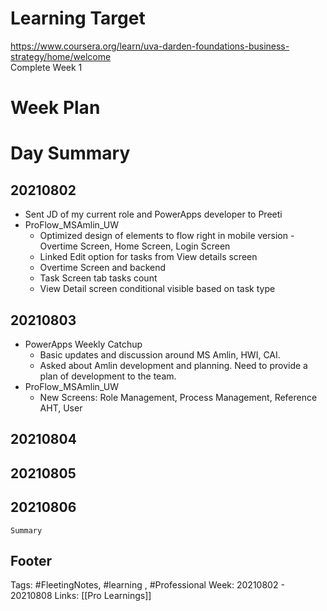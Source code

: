 # Learning Target  

https://www.coursera.org/learn/uva-darden-foundations-business-strategy/home/welcome  
Complete Week 1   
    

# Week Plan  

  

# Day Summary 
## 20210802
- Sent JD of my current role and PowerApps developer to Preeti
- ProFlow_MSAmlin_UW
	- Optimized design of elements to flow right in mobile version - Overtime Screen, Home Screen, Login Screen
	- Linked Edit option for tasks from View details screen
	- Overtime Screen and backend
	- Task Screen tab tasks count
	- View Detail screen conditional visible based on task type

## 20210803
- PowerApps Weekly Catchup
	- Basic updates and discussion around MS Amlin, HWI, CAI.
	- Asked about Amlin development and planning. Need to provide a plan of development to the team.
- ProFlow_MSAmlin_UW
	- New Screens: Role Management, Process Management, Reference AHT, User
## 20210804

## 20210805

## 20210806

`Summary`



## Footer

Tags: #FleetingNotes, #learning , #Professional
Week: 20210802 - 20210808
Links: [[Pro Learnings]]

<!--
Comment - 
-->
<!--stackedit_data:
eyJoaXN0b3J5IjpbLTExMTc1NTcxNDAsLTUxMTQwNjY3NiwtNT
UwOTcyMTk2LC0xMDcxMzY5NDgyLDI5ODczMTMxNSw0ODAzNzY5
NzZdfQ==
-->